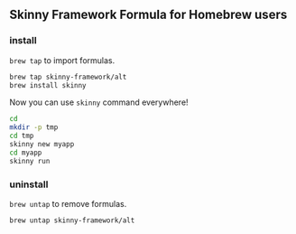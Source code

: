 ## Skinny Framework Formula for Homebrew users

### install

`brew tap` to import formulas.

```sh
brew tap skinny-framework/alt
brew install skinny
```

Now you can use `skinny` command everywhere!

```sh
cd 
mkdir -p tmp
cd tmp
skinny new myapp
cd myapp
skinny run
```

### uninstall

`brew untap` to remove formulas.

```sh
brew untap skinny-framework/alt
```
